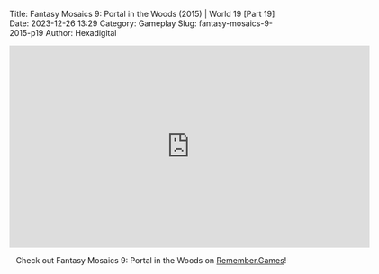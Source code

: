Title: Fantasy Mosaics 9: Portal in the Woods (2015) | World 19 [Part 19]
Date: 2023-12-26 13:29
Category: Gameplay
Slug: fantasy-mosaics-9-2015-p19
Author: Hexadigital

<center><iframe src="https://www.youtube.com/embed/qLHDsFQp21E?feature=oembed" allow="accelerometer; autoplay; encrypted-media; gyroscope; picture-in-picture" width="640" height="360" frameborder="0"></iframe>

Check out Fantasy Mosaics 9: Portal in the Woods on [Remember.Games](https://remember.games/game/8089/fantasy-mosaics-9-portal-in-the-woods/)!</center>